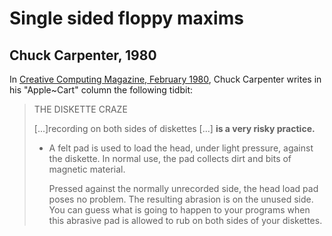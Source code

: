 # Single sided floppy maxims

## Chuck Carpenter, 1980

In [Creative Computing Magazine, February 1980][cc1980], Chuck
Carpenter writes in his "Apple~Cart" column the following tidbit:

> THE DISKETTE CRAZE
>
> [...]recording on both sides of diskettes [...] **is a very risky
> practice.** 
>
> * A felt pad is used to load the head, under light pressure, against
>   the diskette. In normal use, the pad collects dirt and bits of
>   magnetic material.
>
>   Pressed against the normally unrecorded side, the head load pad
>   poses no problem. The resulting abrasion is on the unused side.
>   You can guess what is going to happen to your programs when this
>   abrasive pad is allowed to rub on both sides of your diskettes.

  [cc1980]: https://archive.org/details/creativecomputing-1980-02/page/n151/
